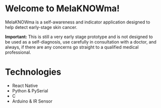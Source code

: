# Welcome to MelaKNOWma!
MelaKNOWma is a self-awareness and indicator application designed to help detect early-stage 
skin cancer.

**Important:** This is still a very early stage prototype and is not designed to be used as a self-diagnosis,
use carefully in consultation with a doctor, and always, if there are any concerns go straight
to a qualified medical professional.

# Technologies
- React Native
- Python & PySerial
- C
- Arduino & IR Sensor



